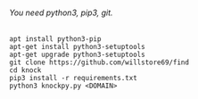 ###### You need python3, pip3, git.

```
apt install python3-pip
apt-get install python3-setuptools
apt-get upgrade python3-setuptools
git clone https://github.com/willstore69/find
cd knock
pip3 install -r requirements.txt
python3 knockpy.py <DOMAIN>
```
